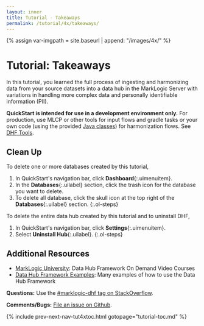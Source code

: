 ```yaml
---
layout: inner
title: Tutorial - Takeaways
permalink: /tutorial/4x/takeaways/
---
```


{% assign var-imgpath = site.baseurl | append: "/images/4x/" %}


# Tutorial: Takeaways

In this tutorial, you learned the full process of ingesting and harmonizing data from your source datasets into a data hub in the MarkLogic Server with variations in handling more complex data and personally identifiable information (PII).

**QuickStart is intended for use in a development environment only.** For production, use MLCP or other tools for input flows and gradle tasks or your own code (using the provided [Java classes]({{site.baseurl}}/harmonize/java/)) for harmonization flows. See [DHF Tools]({{site.baseurl}}/tools/).


## Clean Up

To delete one or more databases created by this tutorial,
1. In QuickStart's navigation bar, click **Dashboard**{:.uimenuitem}.
2. In the **Databases**{:.uilabel} section, click the trash icon for the database you want to delete.
3. To delete all database, click the skull icon at the top right of the **Databases**{:.uilabel} section.
{:.ol-steps}

To delete the entire data hub created by this tutorial and to uninstall DHF,
1. In QuickStart's navigation bar, click **Settings**{:.uimenuitem}.
1. Select **Uninstall Hub**{:.uilabel}.
{:.ol-steps}


## Additional Resources

- [MarkLogic University](https://mlu.marklogic.com/ondemand/index.xqy?q=Series%3A%22Operational%20Data%20Hubs%22): Data Hub Framework On Demand Video Courses
- [Data Hub Framework Examples](https://github.com/marklogic/marklogic-data-hub/tree/develop/examples): Many examples of how to use the Data Hub Framework

**Questions:** Use the [#marklogic-dhf tag on StackOverflow](https://stackoverflow.com/questions/ask?tags=marklogic-dhf).

**Comments/Bugs:** [File an issue on Github](https://github.com/marklogic/marklogic-data-hub/issues/new).


{% include prev-next-nav-tut4xtoc.html gotopage="tutorial-toc.md" %}
